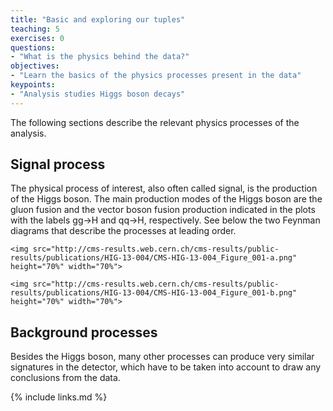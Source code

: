 ```yaml
---
title: "Basic and exploring our tuples"
teaching: 5
exercises: 0
questions:
- "What is the physics behind the data?"
objectives:
- "Learn the basics of the physics processes present in the data"
keypoints:
- "Analysis studies Higgs boson decays"
---
```


The following sections describe the relevant physics processes of the analysis.

## Signal process

The physical process of interest, also often called signal, is the production of the Higgs boson. The main production modes of the Higgs boson are the gluon fusion and the vector boson fusion production indicated in the plots with the labels gg→H and qq→H, respectively. See below the two Feynman diagrams that describe the processes at leading order.

<div class="row">
  <div class="col-md-6">

    <img src="http://cms-results.web.cern.ch/cms-results/public-results/publications/HIG-13-004/CMS-HIG-13-004_Figure_001-a.png" height="70%" width="70%">

  </div>
  <div class="col-md-6">

    <img src="http://cms-results.web.cern.ch/cms-results/public-results/publications/HIG-13-004/CMS-HIG-13-004_Figure_001-b.png" height="70%" width="70%">

  </div>
</div>


## Background processes

Besides the Higgs boson, many other processes can produce very similar signatures in the detector, which have to be taken into account to draw any conclusions from the data.
 
{% include links.md %}
